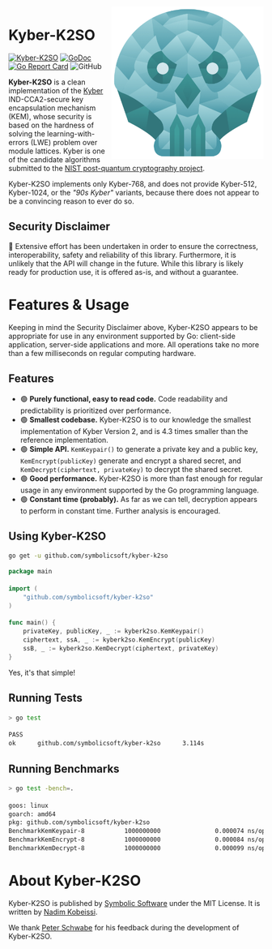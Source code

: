 <img src="assets/kyber-k2so.png" align="right" height="300" width="300"/>

# Kyber-K2SO
[![Kyber-K2SO](https://github.com/symbolicsoft/kyber-k2so/workflows/Kyber-K2SO/badge.svg)](https://github.com/symbolicsoft/kyber-k2so/actions)
[![GoDoc](https://godoc.org/github.com/symbolicsoft/kyber-k2so?status.svg)](https://pkg.go.dev/github.com/symbolicsoft/kyber-k2so?tab=overview)
[![Go Report Card](https://goreportcard.com/badge/github.com/symbolicsoft/kyber-k2so)](https://goreportcard.com/report/github.com/symbolicsoft/kyber-k2so)
![GitHub](https://img.shields.io/github/license/symbolicsoft/kyber-k2so)

**Kyber-K2SO** is a clean implementation of the [Kyber](https://pq-crystals.org/kyber) IND-CCA2-secure key encapsulation mechanism (KEM), whose security is based on the hardness of solving the learning-with-errors (LWE) problem over module lattices. Kyber is one of the candidate algorithms submitted to the [NIST post-quantum cryptography project](https://csrc.nist.gov/Projects/Post-Quantum-Cryptography).

Kyber-K2SO implements only Kyber-768, and does not provide Kyber-512, Kyber-1024, or the _"90s Kyber"_ variants, because there does not appear to be a convincing reason to ever do so.

## Security Disclaimer
🚨 Extensive effort has been undertaken in order to ensure the correctness, interoperability, safety and reliability of this library. Furthermore, it is unlikely that the API will change in the future. While this library is likely ready for production use, it is offered as-is, and without a guarantee. 

# Features & Usage
Keeping in mind the Security Disclaimer above, Kyber-K2SO appears to be appropriate for use in any environment supported by Go: client-side application, server-side applications and more. All operations take no more than a few milliseconds on regular computing hardware.

## Features

* 🟢 **Purely functional, easy to read code.** Code readability and predictability is prioritized over performance.
* 🟢 **Smallest codebase.** Kyber-K2SO is to our knowledge the smallest implementation of Kyber Version 2, and is 4.3 times smaller than the reference implementation.
* 🟢 **Simple API.** `KemKeypair()` to generate a private key and a public key, `KemEncrypt(publicKey)` generate and encrypt a shared secret, and `KemDecrypt(ciphertext, privateKey)` to decrypt the shared secret.
* 🟢 **Good performance.** Kyber-K2SO is more than fast enough for regular usage in any environment supported by the Go programming language.
* 🟢 **Constant time (probably).** As far as we can tell, decryption appears to perform in constant time. Further analysis is encouraged.

## Using Kyber-K2SO
```bash
go get -u github.com/symbolicsoft/kyber-k2so
```

```go
package main

import (
	"github.com/symbolicsoft/kyber-k2so"
)

func main() {
	privateKey, publicKey, _ := kyberk2so.KemKeypair()
	ciphertext, ssA, _ := kyberk2so.KemEncrypt(publicKey)
	ssB, _ := kyberk2so.KemDecrypt(ciphertext, privateKey)
}
```

Yes, it's that simple!

## Running Tests
```bash
> go test

PASS
ok      github.com/symbolicsoft/kyber-k2so      3.114s
```

## Running Benchmarks
```bash
> go test -bench=.

goos: linux
goarch: amd64
pkg: github.com/symbolicsoft/kyber-k2so
BenchmarkKemKeypair-8           1000000000               0.000074 ns/op
BenchmarkKemEncrypt-8           1000000000               0.000084 ns/op
BenchmarkKemDecrypt-8           1000000000               0.000099 ns/op
```

# About Kyber-K2SO
Kyber-K2SO is published by [Symbolic Software](https://symbolic.software) under the MIT License. It is written by [Nadim Kobeissi](https://nadim.computer).

We thank [Peter Schwabe](https://cryptojedi.org/peter) for his feedback during the development of Kyber-K2SO.
